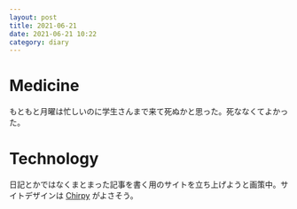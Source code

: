 ```yaml
---
layout: post
title: 2021-06-21
date: 2021-06-21 10:22
category: diary
---
```


# Medicine
もともと月曜は忙しいのに学生さんまで来て死ぬかと思った。死ななくてよかった。

# Technology
日記とかではなくまとまった記事を書く用のサイトを立ち上げようと画策中。サイトデザインは [Chirpy](https://chirpy.cotes.info/) がよさそう。